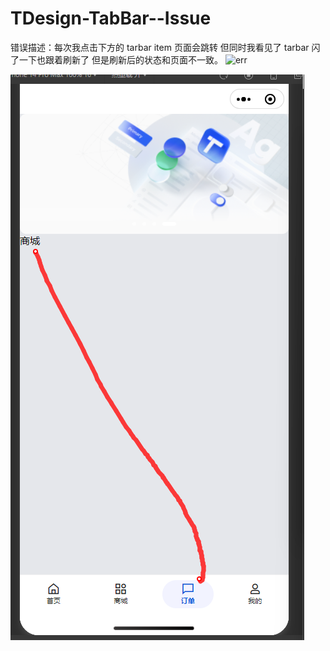 # TDesign-TabBar--Issue

错误描述：每次我点击下方的 tarbar item 页面会跳转 但同时我看见了 tarbar 闪了一下也跟着刷新了 但是刷新后的状态和页面不一致。
![err](https://github.com/Copy-Hao/TDesign-TabBar-Issue/assets/59215448/390bd87d-d320-4b31-9d59-8a598ad49c7e)


![err](./err.jpg)
